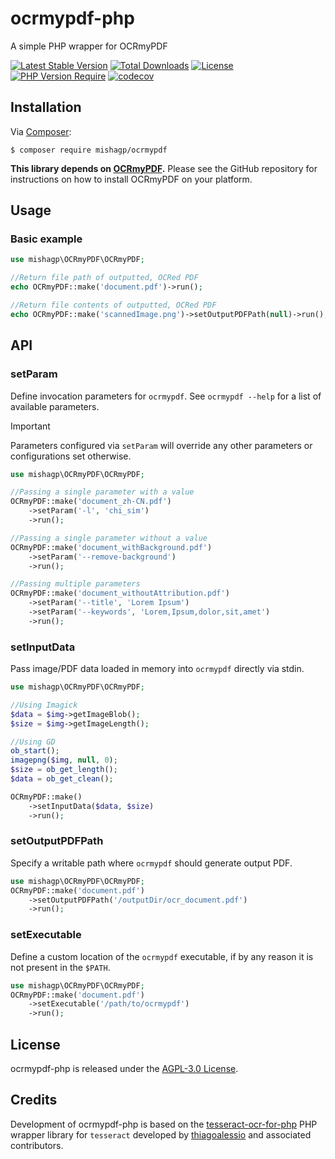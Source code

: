 # ocrmypdf-php

A simple PHP wrapper for OCRmyPDF

[![Latest Stable Version](http://poser.pugx.org/mishagp/ocrmypdf/v)](https://packagist.org/packages/mishagp/ocrmypdf)
[![Total Downloads](http://poser.pugx.org/mishagp/ocrmypdf/downloads)](https://packagist.org/packages/mishagp/ocrmypdf)
[![License](http://poser.pugx.org/mishagp/ocrmypdf/license)](https://packagist.org/packages/mishagp/ocrmypdf)
[![PHP Version Require](http://poser.pugx.org/mishagp/ocrmypdf/require/php)](https://packagist.org/packages/mishagp/ocrmypdf)
[![codecov](https://codecov.io/gh/mishagp/ocrmypdf-php/graph/badge.svg?token=F3CU9T8LJU)](https://codecov.io/gh/mishagp/ocrmypdf-php)

## Installation

Via [Composer][]:

    $ composer require mishagp/ocrmypdf

**This library depends on [OCRmyPDF][].** Please see the GitHub repository for instructions on how to install OCRmyPDF
on your platform.

## Usage

### Basic example

```php
use mishagp\OCRmyPDF\OCRmyPDF;

//Return file path of outputted, OCRed PDF
echo OCRmyPDF::make('document.pdf')->run();

//Return file contents of outputted, OCRed PDF
echo OCRmyPDF::make('scannedImage.png')->setOutputPDFPath(null)->run();
```

## API

### setParam

Define invocation parameters for `ocrmypdf`. See `ocrmypdf --help` for a list of available parameters.

> [!IMPORTANT]
> Parameters configured via `setParam` will override any other parameters or configurations set otherwise.

```php
use mishagp\OCRmyPDF\OCRmyPDF;

//Passing a single parameter with a value
OCRmyPDF::make('document_zh-CN.pdf')
    ->setParam('-l', 'chi_sim')
    ->run();

//Passing a single parameter without a value
OCRmyPDF::make('document_withBackground.pdf')
    ->setParam('--remove-background')
    ->run();

//Passing multiple parameters
OCRmyPDF::make('document_withoutAttribution.pdf')
    ->setParam('--title', 'Lorem Ipsum')
    ->setParam('--keywords', 'Lorem,Ipsum,dolor,sit,amet')
    ->run();
```

### setInputData

Pass image/PDF data loaded in memory into `ocrmypdf` directly via stdin.

```php
use mishagp\OCRmyPDF\OCRmyPDF;

//Using Imagick
$data = $img->getImageBlob();
$size = $img->getImageLength();

//Using GD
ob_start();
imagepng($img, null, 0);
$size = ob_get_length();
$data = ob_get_clean();

OCRmyPDF::make()
    ->setInputData($data, $size)
    ->run();
```

### setOutputPDFPath

Specify a writable path where `ocrmypdf` should generate output PDF.

```php
use mishagp\OCRmyPDF\OCRmyPDF;
OCRmyPDF::make('document.pdf')
    ->setOutputPDFPath('/outputDir/ocr_document.pdf')
    ->run();
```

### setExecutable

Define a custom location of the `ocrmypdf` executable, if by any reason it is not present in the `$PATH`.

```php
use mishagp\OCRmyPDF\OCRmyPDF;
OCRmyPDF::make('document.pdf')
    ->setExecutable('/path/to/ocrmypdf')
    ->run();
```

## License

ocrmypdf-php is released under the [AGPL-3.0 License][].

## Credits

Development of ocrmypdf-php is based on the [tesseract-ocr-for-php][] PHP wrapper library for `tesseract`
developed by [thiagoalessio][] and associated contributors.

[Composer]: http://getcomposer.org/

[OCRmyPDF]: https://github.com/jbarlow83/OCRmyPDF

[AGPL-3.0 License]: https://github.com/mishagp/ocrmypdf-php/blob/main/LICENSE

[tesseract-ocr-for-php]: https://github.com/thiagoalessio/tesseract-ocr-for-php

[thiagoalessio]: https://github.com/thiagoalessio
